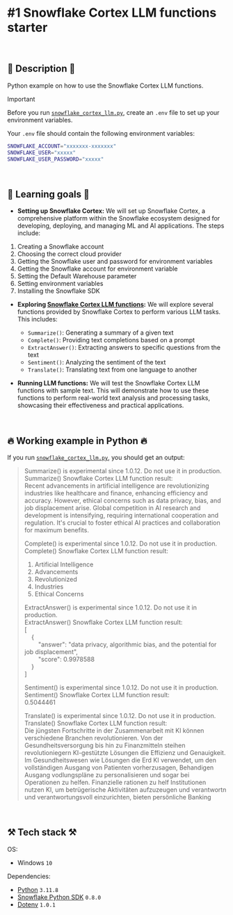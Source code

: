 # #1 Snowflake Cortex LLM functions starter

<br>

## 📖 Description 📖

Python example on how to use the Snowflake Cortex LLM functions.

> [!IMPORTANT]
> Before you run [`snowflake_cortex_llm.py`](https://github.com/rokbenko/ai-playground/blob/main/snowflake-tutorials/1-Snowflake_Cortex_LLM_functions_starter/snowflake_cortex_llm.py), create an `.env` file to set up your environment variables.
>
> Your `.env` file should contain the following environment variables:
>
> ```bash
> SNOWFLAKE_ACCOUNT="xxxxxxx-xxxxxxx"
> SNOWFLAKE_USER="xxxxx"
> SNOWFLAKE_USER_PASSWORD="xxxxx"
> ```

<br>

## 🧠 Learning goals 🧠

- **Setting up Snowflake Cortex:** We will set up Snowflake Cortex, a comprehensive platform within the Snowflake ecosystem designed for developing, deploying, and managing ML and AI applications. The steps include:

1. Creating a Snowflake account
2. Choosing the correct cloud provider
3. Getting the Snowflake user and password for environment variables
4. Getting the Snowflake account for environment variable
5. Setting the Default Warehouse parameter
6. Setting environment variables
7. Installing the Snowflake SDK

- **Exploring [Snowflake Cortex LLM functions](https://docs.snowflake.com/en/user-guide/snowflake-cortex/llm-functions):** We will explore several functions provided by Snowflake Cortex to perform various LLM tasks. This includes:

    - `Summarize()`: Generating a summary of a given text
    - `Complete()`: Providing text completions based on a prompt
    - `ExtractAnswer()`: Extracting answers to specific questions from the text
    - `Sentiment()`: Analyzing the sentiment of the text
    - `Translate()`: Translating text from one language to another

- **Running LLM functions:** We will test the Snowflake Cortex LLM functions with sample text. This will demonstrate how to use these functions to perform real-world text analysis and processing tasks, showcasing their effectiveness and practical applications.

<br>

## 🔥 Working example in Python 🔥

If you run [`snowflake_cortex_llm.py`](https://github.com/rokbenko/ai-playground/blob/main/snowflake-tutorials/1-Snowflake_Cortex_LLM_functions_starter/snowflake_cortex_llm.py), you should get an output:

> Summarize() is experimental since 1.0.12. Do not use it in production.<br>
> Summarize() Snowflake Cortex LLM function result:<br>
> Recent advancements in artificial intelligence are revolutionizing industries like healthcare and finance, enhancing efficiency and accuracy. However, ethical concerns such as data privacy, bias, and job displacement arise. Global competition in AI research and development is intensifying, requiring international cooperation and regulation. It's crucial to foster ethical AI practices and collaboration for maximum benefits.
> 
> Complete() is experimental since 1.0.12. Do not use it in production.<br>
> Complete() Snowflake Cortex LLM function result:<br>
> 1. Artificial Intelligence
> 2. Advancements
> 3. Revolutionized
> 4. Industries
> 5. Ethical Concerns
> 
> ExtractAnswer() is experimental since 1.0.12. Do not use it in production.<br>
> ExtractAnswer() Snowflake Cortex LLM function result:<br>
> [<br>
> &nbsp;&nbsp;&nbsp;&nbsp;{<br>
> &nbsp;&nbsp;&nbsp;&nbsp;&nbsp;&nbsp;&nbsp;&nbsp;"answer": "data privacy, algorithmic bias, and the potential for job displacement",<br>
> &nbsp;&nbsp;&nbsp;&nbsp;&nbsp;&nbsp;&nbsp;&nbsp;"score": 0.9978588<br>
> &nbsp;&nbsp;&nbsp;&nbsp;}<br>
> ]
> 
> Sentiment() is experimental since 1.0.12. Do not use it in production.<br>
> Sentiment() Snowflake Cortex LLM function result:<br>
> 0.5044461
> 
> Translate() is experimental since 1.0.12. Do not use it in production.<br>
> Translate() Snowflake Cortex LLM function result:<br>
> Die jüngsten Fortschritte in der Zusammenarbeit mit KI können verschiedene Branchen revolutionieren. Von der Gesundheitsversorgung bis hin zu Finanzmitteln steihen revolutioniegern KI-gestützte Lösungen die Effizienz und Genauigkeit. Im Gesundheitswesen wie Lösungen die Erd KI verwendet, um den vollständigen Ausgang von Patienten vorherzusagen, Behandigen Ausgang vodlungspläne zu personalisieren und sogar bei Operationen zu helfen. Finanzielle rationen zu helf
> Institutionen nutzen KI, um betrügerische Aktivitäten aufzuzeugen und verantwortn und verantwortungsvoll einzurichten, bieten persönliche Banking

<br>

## ⚒️ Tech stack ⚒️

OS:

- Windows `10`

Dependencies:

- [Python](https://www.python.org/) `3.11.8`
- [Snowflake Python SDK](https://pypi.org/project/snowflake/) `0.8.0`
- [Dotenv](https://pypi.org/project/python-dotenv/) `1.0.1`
